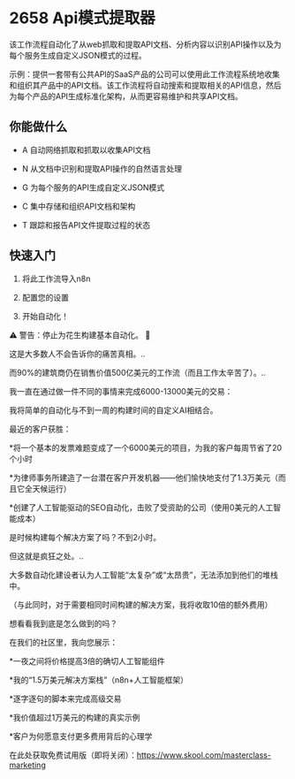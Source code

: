 # 2658 Api模式提取器

该工作流程自动化了从web抓取和提取API文档、分析内容以识别API操作以及为每个服务生成自定义JSON模式的过程。

示例：提供一套带有公共API的SaaS产品的公司可以使用此工作流程系统地收集和组织其产品中的API文档。该工作流程将自动搜索和提取相关的API信息，然后为每个产品的API生成标准化架构，从而更容易维护和共享API文档。

## 你能做什么

- A 自动网络抓取和抓取以收集API文档

- N 从文档中识别和提取API操作的自然语言处理

- G 为每个服务的API生成自定义JSON模式

- C 集中存储和组织API文档和架构

- T 跟踪和报告API文件提取过程的状态

## 快速入门

1.  将此工作流导入n8n

2.  配置您的设置

3.  开始自动化！

⚠️ 警告：停止为花生构建基本自动化。 🚫

这是大多数人不会告诉你的痛苦真相。..

而90%的建筑商仍在销售价值500亿美元的工作流（而且工作太辛苦了）。..

我一直在通过做一件不同的事情来完成6000-13000美元的交易：

我将简单的自动化与不到一周的构建时间的自定义AI相结合。

最近的客户获胜：

*将一个基本的发票难题变成了一个6000美元的项目，为我的客户每周节省了20个小时

*为律师事务所建造了一台潜在客户开发机器——他们愉快地支付了1.3万美元（而且它全天候运行）

*创建了人工智能驱动的SEO自动化，击败了受资助的公司（使用0美元的人工智能成本）

是时候构建每个解决方案了吗？不到2小时。

但这就是疯狂之处。..

大多数自动化建设者认为人工智能“太复杂”或“太昂贵”，无法添加到他们的堆栈中。

（与此同时，对于需要相同时间构建的解决方案，我将收取10倍的额外费用）

想看看我到底是怎么做到的吗？

在我们的社区里，我向您展示：

*一夜之间将价格提高3倍的确切人工智能组件

*我的“1.5万美元解决方案栈”（n8n+人工智能框架）

*逐字逐句的脚本来完成高级交易

*我价值超过1万美元的构建的真实示例

*客户为何愿意支付更多费用背后的心理学

在此处获取免费试用版（即将关闭）：https://www.skool.com/masterclass-marketing

